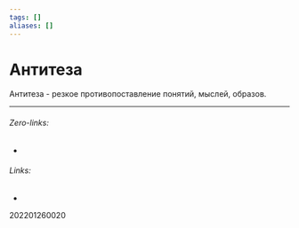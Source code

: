 ```yaml
---
tags: []
aliases: []
---
```

# Антитеза
Антитеза - резкое противопоставление понятий, мыслей, образов.
___
###### Zero-links:
-
###### Links:
-

202201260020